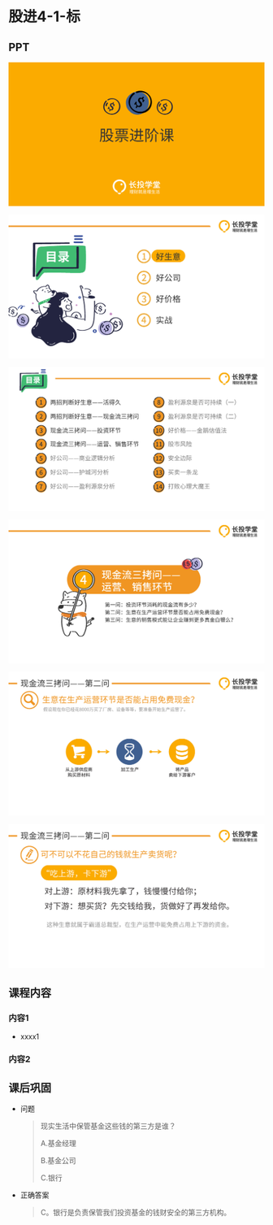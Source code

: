 # 股进4-1-标

## PPT

![课程ppt](assets/4-1-1.jpg)

![课程ppt](assets/4-1-2.jpg)

![课程ppt](assets/4-1-3.jpg)

![课程ppt](assets/4-1-4.jpg)

![课程ppt](assets/4-1-5.jpg)

![课程ppt](assets/4-1-6.jpg)

## 课程内容

### 内容1

- xxxx1

  > 

### 内容2

## 课后巩固

- 问题

  > 现实生活中保管基金这些钱的第三方是谁？
  >
  > A.基金经理
  >
  > B.基金公司
  >
  > C.银行

- 正确答案

  > C。银行是负责保管我们投资基金的钱财安全的第三方机构。
